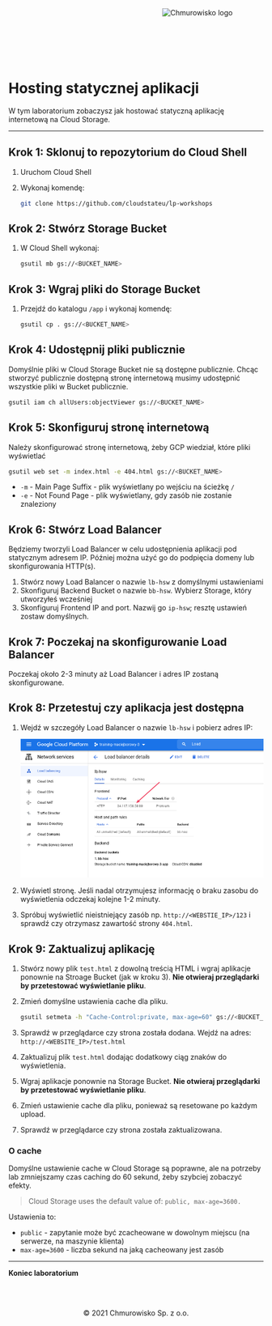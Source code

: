 <img src="../../../../img/logo.png" alt="Chmurowisko logo" width="200"  align="right">
<br><br>
<br><br>
<br><br>

# Hosting statycznej aplikacji

W tym laboratorium zobaczysz jak hostować statyczną aplikację internetową na Cloud Storage.

---

## Krok 1: Sklonuj to repozytorium do Cloud Shell

1. Uruchom Cloud Shell
1. Wykonaj komendę:

   ```bash
   git clone https://github.com/cloudstateu/lp-workshops
   ```

## Krok 2: Stwórz Storage Bucket

1. W Cloud Shell wykonaj:

   ```bash
   gsutil mb gs://<BUCKET_NAME>
   ```

## Krok 3: Wgraj pliki do Storage Bucket

1. Przejdź do katalogu `/app` i wykonaj komendę:

   ```bash
   gsutil cp . gs://<BUCKET_NAME>
   ```

## Krok 4: Udostępnij pliki publicznie

Domyślnie pliki w Cloud Storage Bucket nie są dostępne publicznie. Chcąc stworzyć publicznie dostępną stronę internetową musimy udostępnić wszystkie pliki w Bucket publicznie.

```bash
gsutil iam ch allUsers:objectViewer gs://<BUCKET_NAME>
```

## Krok 5: Skonfiguruj stronę internetową

Należy skonfigurować stronę internetową, żeby GCP wiedział, które pliki wyświetlać

```bash
gsutil web set -m index.html -e 404.html gs://<BUCKET_NAME>
```

- `-m` - Main Page Suffix - plik wyświetlany po wejściu na ścieżkę `/`
- `-e` - Not Found Page - plik wyświetlany, gdy zasób nie zostanie znaleziony

## Krok 6: Stwórz Load Balancer

Będziemy tworzyli Load Balancer w celu udostępnienia aplikacji pod statycznym adresem IP. Później można użyć go do podpięcia domeny lub skonfigurowania HTTP(s).

1. Stwórz nowy Load Balancer o nazwie `lb-hsw` z domyślnymi ustawieniami
1. Skonfiguruj Backend Bucket o nazwie `bb-hsw`. Wybierz Storage, który utworzyłeś wcześniej
1. Skonfiguruj Frontend IP and port. Nazwij go `ip-hsw`; resztę ustawień zostaw domyślnych.

## Krok 7: Poczekaj na skonfigurowanie Load Balancer

Poczekaj około 2-3 minuty aż Load Balancer i adres IP zostaną skonfigurowane.

## Krok 8: Przetestuj czy aplikacja jest dostępna

1. Wejdź w szczegóły Load Balancer o nazwie `lb-hsw` i pobierz adres IP:

   ![img](./img/static_ip.png)

1. Wyświetl stronę. Jeśli nadal otrzymujesz informację o braku zasobu do wyświetlenia odczekaj kolejne 1-2 minuty.
1. Spróbuj wyświetlić nieistniejący zasób np. `http://<WEBSTIE_IP>/123` i sprawdź czy otrzymasz zawartość strony `404.html`.

## Krok 9: Zaktualizuj aplikację

1. Stwórz nowy plik `test.html` z dowolną treścią HTML i wgraj aplikacje ponownie na Stroage Bucket (jak w kroku 3). **Nie otwieraj przeglądarki by przetestować wyświetlanie pliku**.
1. Zmień domyślne ustawienia cache dla pliku.

   ```bash
   gsutil setmeta -h "Cache-Control:private, max-age=60" gs://<BUCKET_NAME>/test.html
   ```

1. Sprawdź w przeglądarce czy strona została dodana. Wejdź na adres: `http://<WEBSITE_IP>/test.html`
1. Zaktualizuj plik `test.html` dodając dodatkowy ciąg znaków do wyświetlenia.
1. Wgraj aplikacje ponownie na Storage Bucket. **Nie otwieraj przeglądarki by przetestować wyświetlanie pliku**.
1. Zmień ustawienie cache dla pliku, ponieważ są resetowane po każdym upload.
1. Sprawdź w przeglądarce czy strona została zaktualizowana.

### O cache

Domyślne ustawienie cache w Cloud Storage są poprawne, ale na potrzeby lab zmniejszamy czas caching do 60 sekund, żeby szybciej zobaczyć efekty.

> Cloud Storage uses the default value of: `public, max-age=3600.`

Ustawienia to:

- `public` - zapytanie może być zcacheowane w dowolnym miejscu (na serwerze, na maszynie klienta) 
- `max-age=3600` - liczba sekund na jaką cacheowany jest zasób

---

**Koniec laboratorium**

<br><br>

<center><p>&copy; 2021 Chmurowisko Sp. z o.o.<p></center>
